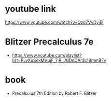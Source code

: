 
# youtube link
https://www.youtube.com/watch?v=Qzd7VvDyiEI

# Blitzer Precalculus 7e
- https://www.youtube.com/playlist?list=PLvXuSckMVbjF_7jR_JGDnCAr3c18mmB7v
# book
 - Precalculus 7th Edition by Robert F. Blitzer
